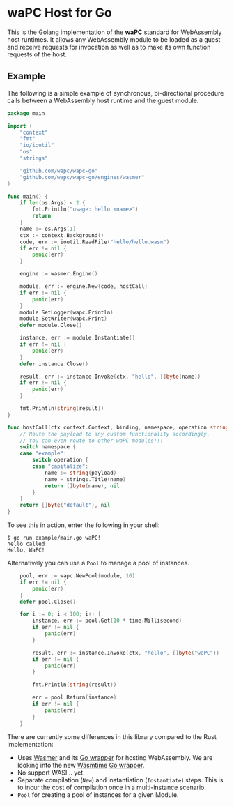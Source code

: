 # waPC Host for Go

This is the Golang implementation of the **waPC** standard for WebAssembly host runtimes. It allows any WebAssembly module to be loaded as a guest and receive requests for invocation as well as to make its own function requests of the host.

## Example

The following is a simple example of synchronous, bi-directional procedure calls between a WebAssembly host runtime and the guest module.

```go
package main

import (
	"context"
	"fmt"
	"io/ioutil"
	"os"
	"strings"

	"github.com/wapc/wapc-go"
	"github.com/wapc/wapc-go/engines/wasmer"
)

func main() {
	if len(os.Args) < 2 {
		fmt.Println("usage: hello <name>")
		return
	}
	name := os.Args[1]
	ctx := context.Background()
	code, err := ioutil.ReadFile("hello/hello.wasm")
	if err != nil {
		panic(err)
	}

	engine := wasmer.Engine()

	module, err := engine.New(code, hostCall)
	if err != nil {
		panic(err)
	}
	module.SetLogger(wapc.Println)
	module.SetWriter(wapc.Print)
	defer module.Close()

	instance, err := module.Instantiate()
	if err != nil {
		panic(err)
	}
	defer instance.Close()

	result, err := instance.Invoke(ctx, "hello", []byte(name))
	if err != nil {
		panic(err)
	}

	fmt.Println(string(result))
}

func hostCall(ctx context.Context, binding, namespace, operation string, payload []byte) ([]byte, error) {
	// Route the payload to any custom functionality accordingly.
	// You can even route to other waPC modules!!!
	switch namespace {
	case "example":
		switch operation {
		case "capitalize":
			name := string(payload)
			name = strings.Title(name)
			return []byte(name), nil
		}
	}
	return []byte("default"), nil
}
```

To see this in action, enter the following in your shell:

```
$ go run example/main.go waPC!
hello called
Hello, WaPC!
```

Alternatively you can use a `Pool` to manage a pool of instances.

```go
	pool, err := wapc.NewPool(module, 10)
	if err != nil {
		panic(err)
	}
	defer pool.Close()

	for i := 0; i < 100; i++ {
		instance, err := pool.Get(10 * time.Millisecond)
		if err != nil {
			panic(err)
		}

		result, err := instance.Invoke(ctx, "hello", []byte("waPC"))
		if err != nil {
			panic(err)
		}

		fmt.Println(string(result))

		err = pool.Return(instance)
		if err != nil {
			panic(err)
		}
	}
```

There are currently some differences in this library compared to the Rust implementation:

* Uses [Wasmer](https://github.com/wasmerio/wasmer) and its [Go wrapper](https://github.com/wasmerio/go-ext-wasm) for hosting WebAssembly.  We are looking into the new [Wasmtime](https://github.com/bytecodealliance/wasmtime) [Go wrapper](https://github.com/bytecodealliance/wasmtime-go).
* No support WASI... yet.
* Separate compilation (`New`) and instantiation (`Instantiate`) steps.  This is to incur the cost of compilation once in a multi-instance scenario.
* `Pool` for creating a pool of instances for a given Module.